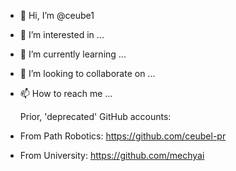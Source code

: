 - 👋 Hi, I’m @ceube1
- 👀 I’m interested in ...
- 🌱 I’m currently learning ...
- 💞️ I’m looking to collaborate on ...
- 📫 How to reach me ...

  Prior, 'deprecated' GitHub accounts:
- From Path Robotics: https://github.com/ceubel-pr
- From University: https://github.com/mechyai

<!---
ceube1/ceube1 is a ✨ special ✨ repository because its `README.md` (this file) appears on your GitHub profile.
You can click the Preview link to take a look at your changes.
--->

